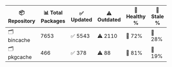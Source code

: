 | 📦 Repository | 📊 Total Packages | ✅ Updated | ⚠️ Outdated | 💚 Healthy % | 🔴 Stale % |
|---------------|-------------------|------------|-------------|-------------|------------|
| 🗂️ bincache | 7653 | ✅ 5543 | ⚠️ 2110 | 💚 72% | 🔴 28% |
| 🗂️ pkgcache | 466 | ✅ 378 | ⚠️ 88 | 💚 81% | 🔴 19% |
